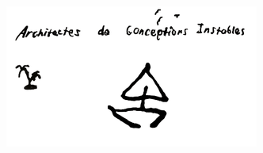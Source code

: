 ![](https://github.com/Architectes-de-Conceptions-Instables/Architectes-de-Conceptions-Instables/blob/main/ACI.gif)

<!---
Architectes-de-Conceptions-Instables/Architectes-de-Conceptions-Instables is a ✨ special ✨ repository because its `README.md` (this file) appears on your GitHub profile.
You can click the Preview link to take a look at your changes.
--->
